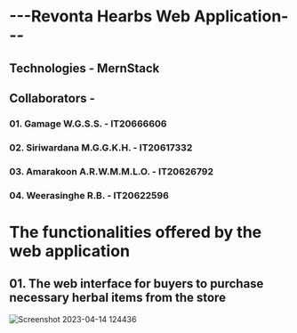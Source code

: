 

# ---Revonta Hearbs Web Application--- 
## Technologies - MernStack
## Collaborators -
### 01. Gamage W.G.S.S. - IT20666606
### 02. Siriwardana M.G.G.K.H. - IT20617332
### 03. Amarakoon A.R.W.M.M.L.O. - IT20626792
### 04. Weerasinghe R.B. - IT20622596

# The functionalities offered by the web application
 ## 01. The web interface for buyers to purchase necessary herbal items from the store
 



![Screenshot 2023-04-14 124436](https://user-images.githubusercontent.com/100986253/231971346-cb2295dc-14ea-4490-844e-402e38ed2835.png)
